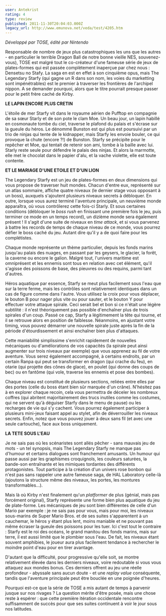```yaml
---
user: Antekrist
rating: 4
type: review
published: 2011-11-30T20:04:03.000Z
legacy_url: http://www.emunova.net/veda/test/4205.htm
---
```

_Développé par TOSE, édité par Nintendo_  

  

Responsable de nombre de jeux plus catastrophiques les uns que les autres - en particulier le terrible Dragon Ball de notre bonne vieille NES, souvenez-vous), TOSE est malgré tout le co-créateur d'une fameuse série de jeux de plates-formes qui est passée complètement inaperçue par chez nous : Densetsu no Stafy. La saga en est en effet à son cinquième opus, mais The Legendary Starfy (qui gagne un R dans son nom, les voies du marketting sont impénétrables) est le premier à traverser les frontières de l'archipel nippon. A se demander pourquoi, alors que le titre pourrait presque passer pour le petit frère caché de Kirby.  

  

**LE LAPIN ENCORE PLUS CRETIN**  

L'étoile de mer Starfy vit dans le royaume aérien de Pufftop en compagnie de sa sœur Starly et de son pote le clam Moe. Un beau jour, un lapin habillé en cosmonaute tombe du ciel, traverse le plafond du palais et s'écrase sur la gueule du héros. Le dénommé Bunston est qui plus est poursuivi par un trio de ninjas qui tente de le kidnapper, mais Starfy les envoie bouler, ce qui provoque la chute (encore ?!) de Bunston. Starfy se précipite pour le repêcher et Moe, qui tentait de retenir son ami, tombe à la baille avec lui. Starly reste seule pour défendre le palais des ninjas. Et alors la marmotte, elle met le chocolat dans le papier d'alu, et la vache violette, elle est toute contente.  

  

**ET LE MARIAGE D'UNE ETOILE ET D'UN LION**  

The Legendary Starfy est un jeu de plates-formes en deux dimensions qui vous propose de traverser huit mondes. Chacun d'entre eux, représenté sur un atlas sommaire, affiche quatre niveaux (le dernier stage vous opposant à un boss), auxquels s'ajoutent plusieurs niveaux secrets à débloquer. En outre, lorsque vous aurez terminé l'aventure principale, un neuvième monde apparaîtra, où vous contrôlerez cette fois-ci Starly. Et sous certaines conditions (débloquer le _boss rush_ en finissant une première fois le jeu, puis terminer ce mode en un temps record), un dizième monde sera également présent ! Il s'agit d'une suite de niveaux en _time attack_, et si vous parvenez à battre les records de temps de chaque niveau de ce monde, vous pourrez défier le boss caché du jeu. Autant dire qu'il y a de quoi faire pour les complétistes.  

Chaque monde représente un thème particulier, depuis les fonds marins jusqu'au palais des nuages, en passant par les geysers, le glacier, la forêt, la caverne ou encore le galion. Malgré tout, l'univers maritime est omniprésent et les ennemis sont tous en relation avec cet élément, qu'il s'agisse des poissons de base, des pieuvres ou des requins, parmi tant d'autres.  

Héros aquatique par essence, Starfy se meut plus facilement sous l'eau que sur la terre ferme, mais les contrôles sont relativement identiques dans un cas de figure comme dans l'autre. Vous utilisez la croix pour vous déplacer, le bouton B pour nager plus vite ou pour sauter, et le bouton Y pour effectuer votre attaque spirale. Ceci serait bel et bon si ce n'était une légère subtilité : il n'est théoriquement pas possible d'enchaîner plus de trois spirales d'un coup. Passé ce cap, Starfy a légitimement la tête qui tourne, et il se retrouve alors en position de faiblesse. Néanmoins, en ajustant votre timing, vous pouvez démarrer une nouvelle spirale juste après la fin de la période d'étourdissement et ainsi enchaîner bien plus d'attaques.  

Cette maniabilité simplissime s'enrichit rapidement de nouvelles mécaniques ou d'améliorations de vos capacités (la spirale peut ainsi augmenter sur trois niveaux par exemple) que vous apprenez au fil de votre aventure. Vous serez également accompagné, à certains endroits, par un certain Ranpa qui peut se transformer en dragon (qui crache du feu), en otarie (qui projette des cônes de glace), en poulet (qui donne des coups de bec) ou en fantôme (qui vole, traverse les ennemis et pose des bombes).  

Chaque niveau est constitué de plusieurs sections, reliées entre elles par des portes (celle du boss étant bien sûr marquée d'un crâne). N'hésitez pas à en explorer chaque recoin, cela vous permettra de déceler les nombreux coffres (qui abritent majoritairement des trucs inutiles comme les costumes, qui ne servent qu'à déguiser Starfy dans le menu de pause) ou les recharges de vie qui s'y cachent. Vous pourrez également participer à plusieurs mini-jeux faisant appel au stylet, afin de déverrouiller les niveaux secrets. Enfin, notez que vous pouvez jouer à deux sans fil (et avec une seule cartouche), face aux boss uniquement.  

  

**LA TETE SOUS L'EAU**  

Je ne sais pas où les scénaristes sont allés pêcher - sans mauvais jeu de mots - un tel synopsis, mais The Legendary Starfy ne manque pas d'humour et certains dialogues sont franchement amusants. Un humour qui passe aussi par les graphismes croquignols, les couleurs saturées, la bande-son entraînante et les mimiques tordantes des différents protagonistes. Tout participe à la création d'un univers rose bonbon qui n'est pas sans rappeler une autre fameuse saga, de HAL Laboratory celle-là (ajoutons la structure même des niveaux, les portes, les montures transformables...).  

Mais là où Kirby n'est finalement qu'un _platformer_ de plus (génial, mais pas forcément original), Starfy représente une forme bien plus aquatique du jeu de plate-forme. Les mécaniques de jeu sont bien différentes de celle d'un Mario par exemple : je ne sais pas pour vous, mais pour moi, les niveaux sous-marins de Super Mario Bros. et de ses suites s'apparentent à un cauchemar, le héros y étant plus lent, moins maniable et ne pouvant pas même écraser la gueule des poissons pour les tuer. Ici c'est tout le contraire : Starfy est le roi des océans, le grand manitou des fonds marins, mais sur terre, il est aussi limité que le plombier sous l'eau. De fait, les niveaux étant souvent amphibies, le joueur aura plus facilement tendance à rechercher le moindre point d'eau pour en tirer avantage.  

D'autant que la difficulté, pour progressive qu'elle soit, se montre relativement élevée dans les derniers niveaux, voire redoutable si vous vous attaquez aux mondes bonus. Ces derniers offrent au jeu une réelle profondeur - abyssale sans aucun doute - et une _replay value_ conséquente, tandis que l'aventure principale peut être bouclée en une poignée d'heures.  

Pourquoi est-ce que la série de TOSE a mis autant de temps à parvenir jusque sur nos rivages ? La question mérite d'être posée, mais une chose reste à espérer : que cette première itération occidentale rencontre suffisamment de succès pour que ses suites continuent à voir le jour sous nos latitudes.
